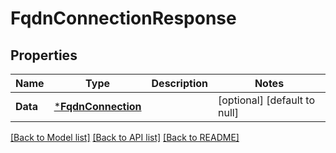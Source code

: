 # FqdnConnectionResponse

## Properties
Name | Type | Description | Notes
------------ | ------------- | ------------- | -------------
**Data** | [***FqdnConnection**](FqdnConnection.md) |  | [optional] [default to null]

[[Back to Model list]](../README.md#documentation-for-models) [[Back to API list]](../README.md#documentation-for-api-endpoints) [[Back to README]](../README.md)

